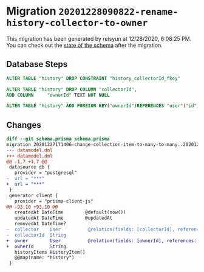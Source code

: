 # Migration `20201228090822-rename-history-collector-to-owner`

This migration has been generated by reisyun at 12/28/2020, 6:08:25 PM.
You can check out the [state of the schema](./schema.prisma) after the migration.

## Database Steps

```sql
ALTER TABLE "history" DROP CONSTRAINT "history_collectorId_fkey"

ALTER TABLE "history" DROP COLUMN "collectorId",
ADD COLUMN     "ownerId" TEXT NOT NULL

ALTER TABLE "history" ADD FOREIGN KEY("ownerId")REFERENCES "user"("id") ON DELETE CASCADE ON UPDATE CASCADE
```

## Changes

```diff
diff --git schema.prisma schema.prisma
migration 20201227171406-change-collection-item-to-many-to-many..20201228090822-rename-history-collector-to-owner
--- datamodel.dml
+++ datamodel.dml
@@ -1,7 +1,7 @@
 datasource db {
   provider = "postgresql"
-  url = "***"
+  url = "***"
 }
 generator client {
   provider = "prisma-client-js"
@@ -93,10 +93,10 @@
   createdAt DateTime        @default(now())
   updatedAt DateTime        @updatedAt
   removedAt DateTime?
-  collector    User          @relation(fields: [collectorId], references: [id])
-  collectorId  String
+  owner        User          @relation(fields: [ownerId], references: [id])
+  ownerId      String
   historyItems HistoryItem[]
   @@map(name: "history")
 }
```


